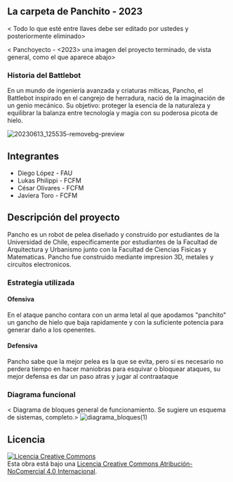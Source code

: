  ## La carpeta de Panchito - 2023
< Todo lo que esté entre llaves debe ser editado por ustedes y posteriormente eliminado>

< Panchoyecto - <2023> una imagen del proyecto terminado, de vista general, como el que aparece abajo>

### Historia del Battlebot
En un mundo de ingeniería avanzada y criaturas míticas, Pancho, el Battlebot inspirado en el cangrejo de herradura, nació de la imaginación de un genio mecánico. Su objetivo: proteger la esencia de la naturaleza y equilibrar la balanza entre tecnología y magia con su poderosa picota de hielo.

![20230613_125535-removebg-preview](https://github.com/JavieraTGrey/PanchitoHub/assets/137658768/f0d5ef03-07a1-4363-a521-f05b3640ab9c)

## Integrantes
- Diego López - FAU
- Lukas Philippi - FCFM
- César Olivares - FCFM
- Javiera Toro - FCFM


## Descripción del proyecto
Pancho es un robot de pelea diseñado y construido por estudiantes de la Universidad de Chile, especificamente por estudiantes de la Facultad de Arquitectura y Urbanismo junto con la Facultad de Ciencias Fisicas y Matematicas.
Pancho fue construido mediante impresion 3D, metales y circuitos electronicos.
  
### Estrategia utilizada
  
#### Ofensiva
En el ataque pancho contara con un arma letal al que apodamos "panchito" un gancho de hielo que baja rapidamente y con la suficiente potencia para generar daño a los openentes.

#### Defensiva
Pancho sabe que la mejor pelea es la que se evita, pero si es necesario no perdera tiempo en hacer maniobras para esquivar o bloquear ataques, su mejor defensa es dar un paso atras y jugar al contraataque

### Diagrama funcional
< Diagrama de bloques general de funcionamiento. Se sugiere un esquema de sistemas, completo.>
![diagrama_bloques(1)](https://github.com/JavieraTGrey/PanchitoHub/assets/111334548/aaffcdc1-820a-4b19-8232-0fb6fe9aec1b)

## Licencia
<a rel="license" href="http://creativecommons.org/licenses/by-nc/4.0/"><img alt="Licencia Creative Commons" style="border-width:0" src="https://i.creativecommons.org/l/by-nc/4.0/88x31.png" /></a><br />Esta obra está bajo una <a rel="license" href="http://creativecommons.org/licenses/by-nc/4.0/">Licencia Creative Commons Atribución-NoComercial 4.0 Internacional</a>.
